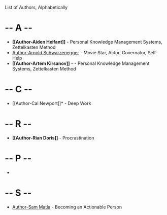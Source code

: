 List of Authors, Alphabetically 


# -- A -- 

* **[[Author-Aiden Heifant]]**   - Personal Knowledge Management Systems, Zettelkasten Method
* [Author-Arnold Schwarzenegger](./Author-Arnold%20Schwarzenegger.md) - Movie Star, Actor, Governator, Self-Help
* **[[Author-Artem Kirsanov]]** - - Personal Knowledge Management Systems, Zettelkasten Method


# -- C --
* [[Author-Cal Newport]]* - Deep Work

#  **-- R --**

* **[[Author-Rian Doris]]** - Procrastination

# -- P --

* [](Author-Pat%20Moore)
# -- S --

* [Author-Sam Matla](./Author-Sam%20Matla.md) - Becoming an Actionable Person